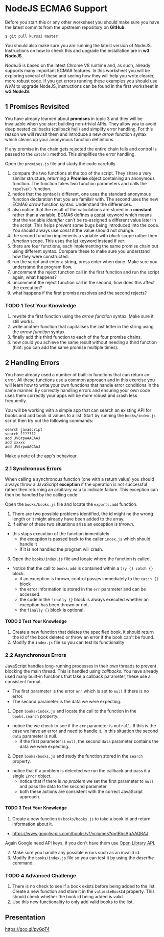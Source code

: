 # NodeJS ECMA6 Support

Before you start this or any other worksheet you should make sure you have the latest commits from the upstream repository on **GitHub**.
```
$ git pull kurssi master
```
You should also make sure you are running the latest version of NodeJS. Instructions on how to check this and upgrade the installation are in **w3 NodeJS**.

NodeJS is based on the latest Chrome V8 runtime and, as such, already supports many important ECMA6 features. In this worksheet you will be exploring several of these and seeing how they will help you write clearer, more robust code. If you get errors running these examples you should use _NVM_ to upgrade NodeJS, instructions can be found in the first worksheet in **w3 NodeJS**.

## 1 Promises Revisited

You have already learned about **promises** in topic 3 and they will be invaluable when you start building non-trivial APIs. They allow you to avoid deep nested callbacks (callback hell) and simplify error handling. For this reason we will revisit them and introduce a new _arrow_ function syntax which cleans up your anonymous function definitions.

If any promise in the chain gets rejected the entire chain fails and control is passed to the `catch()` method. This simplifies the error handling.

Open the `promises.js` file and study the code carefully.

1. compare the two functions at the top of the script. They share a very similar structure, returning a **Promise** object containing an anonymous function. The function takes two function parameters and calls the `resolve()` function.
2. notice that the syntax is different, one uses the standard anonymous function declaration that you are familair with. The second uses the new ECMA6 _arrow_ function syntax. Understand the differences.
3. also notice that the result of the calculations are stored in a **constant** rather than a variable. ECMA6 defines a [const](https://developer.mozilla.org/en/docs/Web/JavaScript/Reference/Statements/const) keyword which means that the variable _identifier_ can't be re-assigned a different value later in the script. This helps prevent some bugs being introduced into the code. You should always use _const_ it the value should not change.
4. the second function implements a variable with _block_ scope rather then _function_ scope. This uses the [let](https://developer.mozilla.org/en/docs/Web/JavaScript/Reference/Statements/let) keyword instead if _var_.
5. there are four functions, each implementing the same promise chain but using different syntax. Compare these to make sure you understand how they were constructed.
6. run the script and enter a string, press enter when done. Make sure you understand the program flow.
7. uncomment the reject function call in the first function and run the script again, what happens?
8. uncomment the reject function call in the second, how does this affect the execution?
9. what happens if the first promise resolves and the second rejects?

### TODO 1 Test Your Knowledge

1. rewrite the first function using the _arrow function_ syntax. Make sure it still works.
2. write another function that capitalises the last letter in the string using the _arrow function_ syntax.
3. finally add this third function to each of the four promise chains.
4. how could you achieve the same result without needing a third function (hint: you can add the same promise multiple times).

## 2 Handling Errors

You have already used a number of built-in functions that can return an error. All these functions use a common approach and in this exercise you will learn how to write your own functions that handle error conditions in the same manner. By correctly handling errors and ensuring your own code uses them correctly your apps will be more robust and crash less frequently.

You will be working with a simple app that can search an existing API for books and add book id values to a list. Start by running the `books/index.js` script then try out the following commands:
```
search javascript
search ???????
add JV6rpwAACAAJ
add xxxxx
add JV6rpwAACAAJ
```
Make a note of the app's behaviour.

### 2.1 Synchronous Errors

When calling a synchronous function (one with a return value) you should always throw a JavaScript **exception** if the operation is not successful rather then returning an arbitrary valu to indicate failure. This exception can then be handled by the calling code.

Open the `books/books.js` file and locate the `exports.add` function.

1. There are two possible problems identified, the id might ne the wrong length or it might already have been added to the array.
2. If either of these two situations arise an exception is _thrown_.
  - this stops execution of the function immediately
	- the exception is passed back to the caller `index.js` which should handle it
	- if it is not handled the program will crash.
3. Open the `books/index.js` file and locate where the function is called.
  - Notice that the call to `books.add` is contained within a `try {} catch {}` block.
	- if an exception is thrown, control passes immediately to the `catch {}` block
	- the error information is stored in the `err` parameter and can be accessed.
	- the code in the `finally {}` block is always executed whether an exception has been thrown or not.
	- the `finally {}` block is optional.

#### TODO 2 Test Your Knowledge

1. Create a new function that deletes the specified book, it should return the id of the book deleted or throw an error if the book can't be found.
2. Modify the `index.js` file so you can test its functionality

### 2.2 Asynchronous Errors

JavaScript handles long-running processes in their own threads to prevent blocking the main thread. This is handled using _callbacks_. You have already used many built-in functions that take a callback parameter, these use a consistent format.
- The first parameter is the error `err` which is set to `null` if there is no error.
- The second parameter is the data we were expecting.

1. Open `books/index.js` and locate the call to the function in the `books.search` property.
  - notice the we check to see if the `err` parameter is not `null`. If this is the case we have an error and need to handle it. In this situation the second `data` parameter is null.
	- if the first parameter is `null`, the second `data` parameter contains the data we were expecting.
2. Open `books/books.js` and study the function stored in the `search` property.
  - notice that if a problem is detected we run the callback and pass it a single `Error` object.
	- notice that if there is _no problem_ we set the first parameter to `null` and pass the data to the second parameter
	- both these actions are consistent with the correct JavaScript approach.

#### TODO 3 Test Your Knowledge

1. Create a new function in `books/books.js` to take a book id and return information about it.
  - https://www.googleapis.com/books/v1/volumes?q=tBbsAgAAQBAJ
  
  Again Google need API keys, if you don't have them use [Open Library API](https://openlibrary.org/developers/api).
  
2. Make sure you handle any possible errors such as an invalid id.
3. Modify the `books/index.js` file so you can test it by using the _describe_ command.

### TODO 4 Advanced Challenge

1. There is no check to see if a book exists before being added to the list. Create a new function and store it in the `validateBookId` property. This should check whether the book id being added is valid.
2. Use this new functionality to only add valid books to the list.

## Presentation

https://goo.gl/pvGpT4
